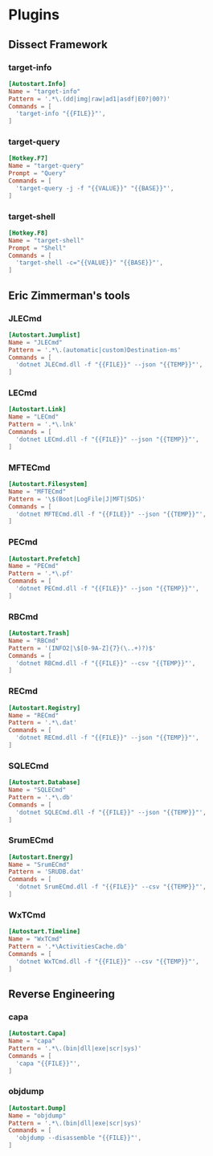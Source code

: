 # Plugins

## Dissect Framework

### target-info
```toml
[Autostart.Info]
Name = "target-info"
Pattern = '.*\.(dd|img|raw|ad1|asdf|E0?|00?)'
Commands = [
  'target-info "{{FILE}}"',
]
```

### target-query
```toml
[Hotkey.F7]
Name = "target-query"
Prompt = "Query"
Commands = [
  'target-query -j -f "{{VALUE}}" "{{BASE}}"',
]
```

### target-shell
```toml
[Hotkey.F8]
Name = "target-shell"
Prompt = "Shell"
Commands = [
  'target-shell -c="{{VALUE}}" "{{BASE}}"',
]
```

## Eric Zimmerman's tools

### JLECmd
```toml
[Autostart.Jumplist]
Name = "JLECmd"
Pattern = '.*\.(automatic|custom)Destination-ms'
Commands = [
  'dotnet JLECmd.dll -f "{{FILE}}" --json "{{TEMP}}"',
]
```

### LECmd
```toml
[Autostart.Link]
Name = "LECmd"
Pattern = '.*\.lnk'
Commands = [
  'dotnet LECmd.dll -f "{{FILE}}" --json "{{TEMP}}"',
]
```

### MFTECmd
```toml
[Autostart.Filesystem]
Name = "MFTECmd"
Pattern = '\$(Boot|LogFile|J|MFT|SDS)'
Commands = [
  'dotnet MFTECmd.dll -f "{{FILE}}" --json "{{TEMP}}"',
]
```

### PECmd
```toml
[Autostart.Prefetch]
Name = "PECmd"
Pattern = '.*\.pf'
Commands = [
  'dotnet PECmd.dll -f "{{FILE}}" --json "{{TEMP}}"',
]
```

### RBCmd
```toml
[Autostart.Trash]
Name = "RBCmd"
Pattern = '(INFO2|\$[0-9A-Z]{7}(\..+)?)$'
Commands = [
  'dotnet RBCmd.dll -f "{{FILE}}" --csv "{{TEMP}}"',
]
```

### RECmd
```toml
[Autostart.Registry]
Name = "RECmd"
Pattern = '.*\.dat'
Commands = [
  'dotnet RECmd.dll -f "{{FILE}}" --json "{{TEMP}}"',
]
```

### SQLECmd
```toml
[Autostart.Database]
Name = "SQLECmd"
Pattern = '.*\.db'
Commands = [
  'dotnet SQLECmd.dll -f "{{FILE}}" --json "{{TEMP}}"',
]
```

### SrumECmd
```toml
[Autostart.Energy]
Name = "SrumECmd"
Pattern = 'SRUDB.dat'
Commands = [
  'dotnet SrumECmd.dll -f "{{FILE}}" --csv "{{TEMP}}"',
]
```

### WxTCmd
```toml
[Autostart.Timeline]
Name = "WxTCmd"
Pattern = '.*\ActivitiesCache.db'
Commands = [
  'dotnet WxTCmd.dll -f "{{FILE}}" --csv "{{TEMP}}"',
]
```

## Reverse Engineering

### capa
```toml
[Autostart.Capa]
Name = "capa"
Pattern = '.*\.(bin|dll|exe|scr|sys)'
Commands = [
  'capa "{{FILE}}"',
]
```

### objdump
```toml
[Autostart.Dump]
Name = "objdump"
Pattern = '.*\.(bin|dll|exe|scr|sys)'
Commands = [
  'objdump --disassemble "{{FILE}}"',
]
```
